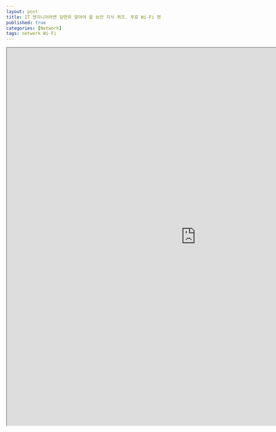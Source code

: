 ```yaml
---
layout: post
title: IT 엔지니어라면 당연히 알아야 할 보안 지식 퀴즈. 무료 Wi-Fi 편
published: true
categories: [Network]
tags: network Wi-Fi
---
```

<iframe width="1024" height="1024" src="https://docs.google.com/document/d/1dcOE7CWNhPsiAfGWivWHbxpDAg7QBgtnHRPon7Wzj18/pub?embedded=true"></iframe>  
    

